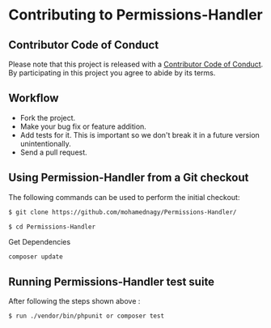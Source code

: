 # Contributing to Permissions-Handler

## Contributor Code of Conduct

Please note that this project is released with a [Contributor Code of Conduct](CODE_OF_CONDUCT.md). By participating in this project you agree to abide by its terms.

## Workflow

* Fork the project.
* Make your bug fix or feature addition.
* Add tests for it. This is important so we don't break it in a future version unintentionally.
* Send a pull request.

## Using Permission-Handler from a Git checkout

The following commands can be used to perform the initial checkout:

```bash
$ git clone https://github.com/mohamednagy/Permissions-Handler/

$ cd Permissions-Handler
```

Get Dependencies 


```
composer update
```

## Running Permissions-Handler test suite

After following the steps shown above :

```bash
$ run ./vendor/bin/phpunit or composer test 
```
